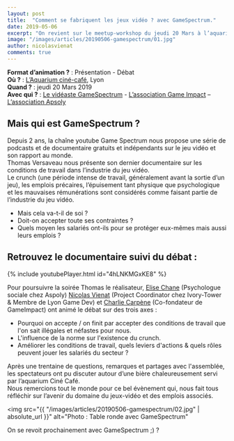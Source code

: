 ```yaml
---
layout: post
title:  "Comment se fabriquent les jeux vidéo ? avec GameSpectrum."
date: 2019-05-06
excerpt: "On revient sur le meetup-workshop du jeudi 20 Mars à l’aquarium ciné-café, co-organisé avec l’association Game Impact et le vidéaste GameSpectrum !"
image: "/images/articles/20190506-gamespectrum/01.jpg"
author: nicolasvienat
comments: true
---
```


**Format d’animation ?** : Présentation - Débat  
**Où ?** : [L’Aquarium ciné-café](http://aquarium-cine-cafe.fr/), Lyon   
**Quand ?** : jeudi 20 Mars 2019  
**Avec qui ?** : [Le vidéaste GameSpectrum](https://www.youtube.com/user/XxIxostxX/about) - [L’association Game Impact](https://www.facebook.com/g4meimpact/) – [L’association Apsoly](http://apsoly.com)  

## Mais qui est GameSpectrum ?

Depuis 2 ans, la chaîne youtube Game Spectrum nous propose une série de podcasts et de documentaire gratuits et indépendants sur le jeu vidéo et son rapport au monde.  
Thomas Versaveau nous présente son dernier documentaire sur les conditions de travail dans l’industrie du jeu vidéo.  
Le crunch (une période intense de travail, généralement avant la sortie d’un jeu), les emplois précaires, l’épuisement tant physique que psychologique et les mauvaises rémunérations sont considérés comme faisant partie de l’industrie du jeu vidéo.  

  * Mais cela va-t-il de soi ?
  * Doit-on accepter toute ses contraintes ? 
  * Quels moyen les salariés ont-ils pour se protéger eux-mêmes mais aussi leurs emplois ? 

## Retrouvez le documentaire suivi du débat : 

{% include youtubePlayer.html id="4hLNKMGxKE8" %}

Pour poursuivre la soirée Thomas le réalisateur, [Elise Chane]({{site.data.linkedin.elisechane}}) (Psychologue sociale chez Aspoly) [Nicolas Vienat]({{site.data.linkedin.nicolasvienat}}) (Project Coordinator chez Ivory-Tower & Membre de Lyon Game Dev) et [Charlie Carpène]({{site.data.linkedin.charliecarpene}}) (Co-fondateur de GameImpact) ont animé le débat sur des trois axes :  
  - Pourquoi on accepte / on finit par accepter des conditions de travail que l'on sait illégales et néfastes pour nous.  
  - L'influence de la norme sur l'existence du crunch.  
  - Améliorer les conditions de travail, quels leviers d'actions & quels rôles peuvent jouer les salariés du secteur ?  
  
Après une trentaine de questions, remarques et partages avec l'assemblée, les spectateurs ont pu discuter autour d’une bière chaleureusement servi par l’aquarium Ciné Café.  
Nous remercions tout le monde pour ce bel évènement qui, nous fait tous réfléchir sur l’avenir du domaine du jeux-vidéo et des emplois associés.  

<span class="image fit"><img src="{{ "/images/articles/20190506-gamespectrum/02.jpg" | absolute_url }}" alt="Photo : Table ronde avec GameSpectrum"   

On se revoit prochainement avec GameSpectrum ;) ? 
